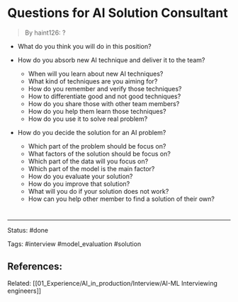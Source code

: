 # Questions for AI Solution Consultant
>By haint126: ?

- What do you think you will do in this position?

- How do you absorb new AI technique and deliver it to the team?
	-  When will you learn about new AI techniques?
	- What kind of techniques are you aiming for?
	- How do you remember and verify those techniques?
	- How to differentiate good and not good techniques?
	- How do you share those with other team members?
	- How do you help them learn those techniques?
	- How do you use it to solve real problem?

- How do you decide the solution for an AI problem?
	- Which part of the problem should be focus on?
	- What factors of the solution should be focus on?
	- Which part of the data will you focus on?
	- Which part of the model is the main factor?
	- How do you evaluate your solution?
	- How do you improve that solution?
	- What will you do if your solution does not work?
	- How can you help other member to find a solution of their own?



# 

---
Status: #done 

Tags: #interview #model_evaluation #solution

References:
- 

Related: [[01_Experience/AI_in_production/Interview/AI-ML Interviewing engineers]]
